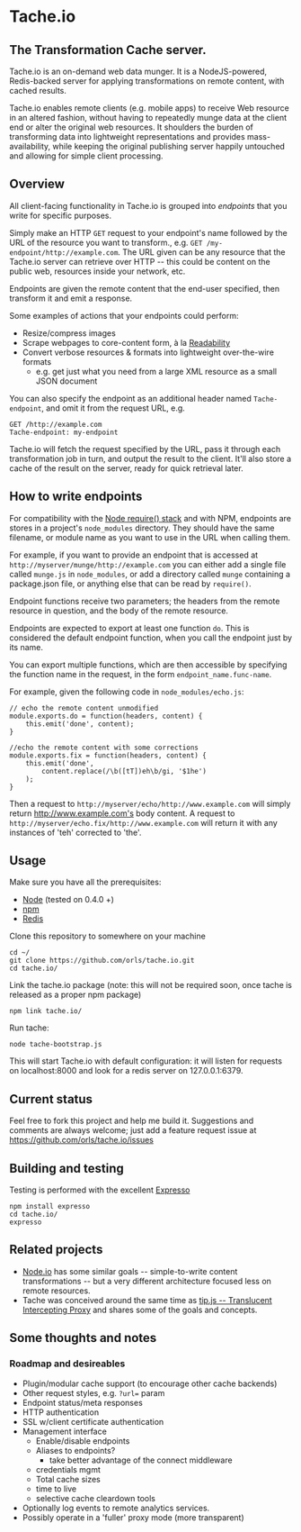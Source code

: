 # Tache.io
## The Transformation Cache server.

Tache.io is an on-demand web data munger. It is a NodeJS-powered, Redis-backed server for applying transformations on remote content, with cached results.

Tache.io enables remote clients (e.g. mobile apps) to receive Web resource in an altered fashion, without having to repeatedly munge data at the client end or alter the original web resources. It shoulders the burden of transforming data into lightweight representations and provides mass-availability, while keeping the original publishing server happily untouched and allowing for simple client processing.

## Overview

All client-facing functionality in Tache.io is grouped into *endpoints* that you write for specific purposes.

Simply make an HTTP `GET` request to your endpoint's name followed by the URL of the resource you want to transform., e.g. `GET /my-endpoint/http://example.com`. The URL given can be any resource that the Tache.io server can retrieve over HTTP -- this could be content on the public web, resources inside your network, etc.

Endpoints are given the remote content that the end-user specified, then transform it and emit a response.

Some examples of actions that your endpoints could perform:

* Resize/compress images
* Scrape webpages to core-content form, à la [Readability](http://code.google.com/p/arc90labs-readability/)
* Convert verbose resources & formats into lightweight over-the-wire formats
    * e.g. get just what you need from a large XML resource as a small JSON document

You can also specify the endpoint as an additional header named `Tache-endpoint`, and omit it from the request URL, e.g.

    GET /http://example.com
    Tache-endpoint: my-endpoint

Tache.io will fetch the request specified by the URL, pass it through each transformation job in turn, and output the result to the client. It'll also store a cache of the result on the server, ready for quick retrieval later.

## How to write endpoints

For compatibility with the [Node require() stack](http://nodejs.org/docs/v0.4.5/api/modules.html#modules) and with NPM, endpoints are stores in a project's `node_modules` directory. They should have the same filename, or module name as you want to use in the URL when calling them.

For example, if you want to provide an endpoint that is accessed at `http://myserver/munge/http://example.com` you can either add a single file called `munge.js` in `node_modules`, or add a directory called `munge` containing a package.json file, or anything else that can be read by `require()`.

Endpoint functions receive two parameters; the headers from the remote resource in question, and the body of the remote resource.

Endpoints are expected to export at least one function `do`. This is considered the default endpoint function, when you call the endpoint just by its name.

You can export multiple functions, which are then accessible by specifying the function name in the request, in the form `endpoint_name.func-name`.

For example, given the following code in `node_modules/echo.js`:

    // echo the remote content unmodified
    module.exports.do = function(headers, content) {
        this.emit('done', content);
    }
    
    //echo the remote content with some corrections
    module.exports.fix = function(headers, content) {
        this.emit('done',
            content.replace(/\b([tT])eh\b/gi, '$1he')
        );
    }

Then a request to `http://myserver/echo/http://www.example.com` will simply return http://www.example.com's body content. A request to `http://myserver/echo.fix/http://www.example.com` will return it with any instances of 'teh' corrected to 'the'.

## Usage

Make sure you have all the prerequisites:

* [Node](http://nodejs.org/) (tested on 0.4.0 +)
* [npm](http://npmjs.org/)
* [Redis](http://redis.io/)

Clone this repository to somewhere on your machine

    cd ~/
    git clone https://github.com/orls/tache.io.git
    cd tache.io/

Link the tache.io package (note: this will not be required soon, once tache is released as a proper npm package)

    npm link tache.io/

Run tache:

    node tache-bootstrap.js

This will start Tache.io with default configuration: it will listen for requests on localhost:8000 and look for a redis server on 127.0.0.1:6379.

## Current status

Feel free to fork this project and help me build it. Suggestions and comments are always welcome; just add a feature request issue at https://github.com/orls/tache.io/issues

## Building and testing

Testing is performed with the excellent [Expresso](http://visionmedia.github.com/expresso/)

    npm install expresso
    cd tache.io/
    expresso

## Related projects

* [Node.io](http://node.io/) has some similar goals -- simple-to-write content transformations -- but a very different architecture focused less on remote resources.
* Tache was conceived around the same time as [tip.js -- Translucent Intercepting Proxy](http://blog.lagentz.com/nodejs/translucent-intercepting-proxy-built-with-nodejs-tip-js/) and shares some of the goals and concepts.

## Some thoughts and notes

### Roadmap and desireables

* Plugin/modular cache support (to encourage other cache backends)
* Other request styles, e.g. `?url=` param
* Endpoint status/meta responses
* HTTP authentication
* SSL w/client certificate authentication
* Management interface
    * Enable/disable endpoints
    * Aliases to endpoints?
        * take better advantage of the connect middleware
    * credentials mgmt
    * Total cache sizes
    * time to live
    * selective cache cleardown tools
* Optionally log events to remote analytics services.
* Possibly operate in a 'fuller' proxy mode (more transparent)